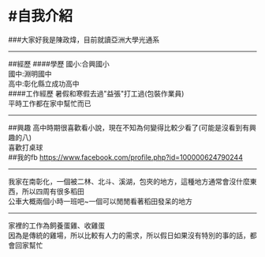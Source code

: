 #自我介紹
=========
###大家好我是陳政煒，目前就讀亞洲大學光通系
***
##經歷
####學歷
國小:合興國小<br />
國中:淵明國中<br />
高中:彰化縣立成功高中<br />
####工作經歷
暑假和寒假去過"益張"打工過(包裝作業員)<br />
平時工作都在家中幫忙而已<br />
***
##興趣
高中時期很喜歡看小說，現在不知為何變得比較少看了(可能是沒看到有興趣的八)<br />
喜歡打桌球<br />
##我的fb
<https://www.facebook.com/profile.php?id=100000624790244>
***
我家在南彰化，一個被二林、北斗、溪湖，包夾的地方，這種地方通常會沒什麼東西，所以四周有很多稻田<br />
公車大概兩個小時一班吧~一個可以閒閒看著稻田發呆的地方
***
家裡的工作為飼養蛋雞、收雞蛋<br />
因為是傳統的雞場，所以比較有人力的需求，所以假日如果沒有特別的事的話，都會回家幫忙
